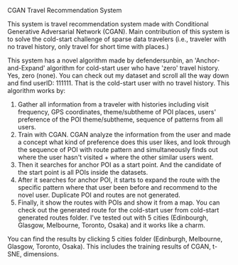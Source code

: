 CGAN Travel Recommendation System

This system is travel recommendation system made with Conditional Generative Adversarial Network (CGAN).
Main contribution of this system is to solve the cold-start challenge of sparse data travelers (i.e., traveler with no travel history, only travel for short time with places.)

This system has a novel algorithm made by defendersunbin, an 'Anchor-and-Expand' algorithm for cold-start user who have 'zero' travel history. Yes, zero (none). You can check out my dataset and scroll all the way down and find userID: 111111. That is the cold-start user with no travel history.
This algorithm works by: 
1. Gather all information from a traveler with histories including visit frequency, GPS coordinates, theme/subtheme of POI places, users' preference of the POI theme/subtheme, sequence of patterns from all users.
2. Train with CGAN. CGAN analyze the information from the user and made a concept what kind of preference does this user likes, and look through the sequence of POI with route pattern and simultaneously finds out where the user hasn't visited + where the other similar users went.
3. Then it searches for anchor POI as a start point. And the candidate of the start point is all POIs inside the datasets.
4. After it searches for anchor POI, it starts to expand the route with the specific pattern where that user been before and recommend to the novel user. Duplicate POI and routes are not generated.
5. Finally, it show the routes with POIs and show it from a map. You can check out the generated route for the cold-start user from cold-start generated routes folder. I've tested out with 5 cities (Edinbourgh, Glasgow, Melbourne, Toronto, Osaka) and it works like a charm.

You can find the results by clicking 5 cities folder (Edinburgh, Melbourne, Glasgow, Toronto, Osaka).
This includes the training results of CGAN, t-SNE, dimensions.

